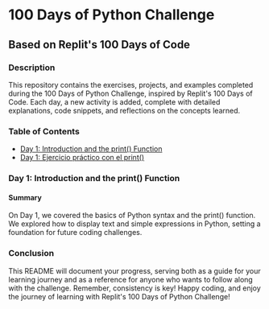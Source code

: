 # 100 Days of Python Challenge

## Based on Replit's 100 Days of Code

### Description

This repository contains the exercises, projects, and examples completed during the 100 Days of Python Challenge, inspired by Replit's 100 Days of Code. Each day, a new activity is added, complete with detailed explanations, code snippets, and reflections on the concepts learned.

### Table of Contents

- [Day 1: Introduction and the print() Function](#1.dayOne.py)
- [Day 1: Ejercicio práctico con el print()](#1.dayOne1.py)

### Day 1: Introduction and the print() Function

#### Summary
On Day 1, we covered the basics of Python syntax and the print() function. We explored how to display text and simple expressions in Python, setting a foundation for future coding challenges.

### Conclusion

This README will document your progress, serving both as a guide for your learning journey and as a reference for anyone who wants to follow along with the challenge. Remember, consistency is key! Happy coding, and enjoy the journey of learning with Replit's 100 Days of Python Challenge!
